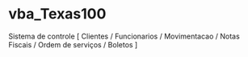 # vba_Texas100
Sistema de controle [ Clientes / Funcionarios / Movimentacao / Notas Fiscais / Ordem de serviços / Boletos ]
